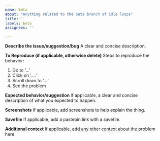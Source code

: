 ```yaml
---
name: Beta
about: "Anything related to the beta branch of idle loops"
title: ''
labels: beta
assignees: ''

---
```


**Describe the issue/suggestion/bug**
A clear and concise description.

**To Reproduce (if applicable, otherwise delete)**
Steps to reproduce the behavior:
1. Go to '...'
2. Click on '....'
3. Scroll down to '....'
4. See the problem

**Expected behavior/suggestion**
If applicable, a clear and concise description of what you expected to happen.

**Screenshots**
If applicable, add screenshots to help explain the  thing.

**Savefile**
If applicable, add a pastebin link with a savefile.

**Additional context**
If applicable, add any other context about the problem here.
